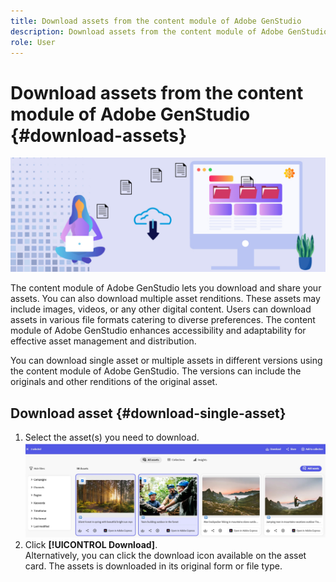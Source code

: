 ```yaml
---
title: Download assets from the content module of Adobe GenStudio
description: Download assets from the content module of Adobe GenStudio
role: User
---
```

# Download assets from the content module of Adobe GenStudio {#download-assets}

<!-- ![Download assets](assets/download-asset.jpg) -->
![Download assets](assets/download-asset-genstudio.jpeg)

The content module of Adobe GenStudio lets you download and share your assets. You can also download multiple asset renditions. These assets may include images, videos, or any other digital content. Users can download assets in various file formats catering to diverse preferences. The content module of Adobe GenStudio enhances accessibility and adaptability for effective asset management and distribution.  

You can download single asset or multiple assets in different versions using the content module of Adobe GenStudio. The versions can include the originals and other renditions of the original asset.

## Download asset {#download-single-asset} 

1. Select the asset(s) you need to download.
 ![Download single asset](assets/download-assets-new.jpg)
1. Click **[!UICONTROL Download]**. <br> Alternatively, you can click the download icon available on the asset card.
The assets is downloaded in its original form or file type.

<!-- Select the rendition you need to download. You can either select the original asset or the **[!UICONTROL Originals + Renditions]** option, and then click **[!UICONTROL Download]**.  -->

<!-- ## View and download renditions of an asset {#view-download-renditions} 

You can view and download the renditions of an asset available on the content module of Adobe GenStudio. To download different renditions of the assets, execute the following steps: 

1. Click the download icon available on the asset card. The icon is visible only when you do not select the asset.
1. Click **[!UICONTROL Download]**. 
1. Select the rendition you need to download. <br> You can download single or multiple renditions, as per your requirements. 
 ![Download single asset](assets/select-single-rendition.jpg)

1. Click **[!UICONTROL Download]**.  -->

<!-- 
## Download multiple assets {#download-multiple-assets} 

To download multiple assets, follow these steps: 

1. Select the assets you need to download. 
 ![Download multiple assets](assets/multiple-assets.jpg)
1. Click **[!UICONTROL Download]**. 
1. You can either select **[!UICONTROL Only Originals]** or the **[!UICONTROL Originals + Renditions]** option, and then click **[!UICONTROL Download]**. 
 ![Select renditions](assets/select-rendition.jpg) -->